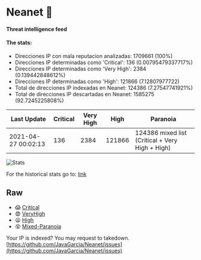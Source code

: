 # Neanet :hocho:
#### Threat intelligence feed
#### The stats:

- Direcciones IP con mala reputacion analizadas: 1709661 (100%)
- Direcciones IP determinadas como 'Critical':  136 (0.00795479337717%)
- Direcciones IP determinadas como 'Very High':  2384 (0.139442848612%)
- Direcciones IP determinadas como 'High':  121866 (7.12807977722)
- Total de direcciones IP indexadas en Neanet:  124386 (7.27547741921%)
- Total de direcciones IP descartadas en Neanet:  1585275 (92.7245225808%)

| Last Update | Critical | Very High | High | Paranoia |
| --- | --- | --- | --- | --- |
| 2021-04-27 00:02:13 | 136 | 2384 | 121866 | 124386 mixed list (Critical + Very High + High)|

![Stats](https://docs.google.com/spreadsheets/d/e/2PACX-1vSnaNMIXVabIpDJjufMlzH7poXnshF3mgd8Is1g9ytUEzVsP5my4Trn8f-xkoLLQ38xpL3HtmUexLo6/pubchart?oid=501124687&format=image)

For the historical stats go to: [link](/stats.csv)
## Raw
- :scream: [Critical](https://raw.githubusercontent.com/JavaGarcia/Neanet/master/blacklists/neanet_critical.txt)
- :fearful: [VeryHigh](https://raw.githubusercontent.com/JavaGarcia/Neanet/master/blacklists/neanet_veryHigh.txtt)
- :frowning: [High](https://raw.githubusercontent.com/JavaGarcia/Neanet/master/blacklists/neanet_high.txt)
- :dizzy_face: [Mixed-Paranoia](https://raw.githubusercontent.com/JavaGarcia/Neanet/master/blacklists/neanet_all.txt)


Your IP is indexed? You may request to takedown. [https://github.com/JavaGarcia/Neanet/issues](https://github.com/JavaGarcia/Neanet/issues)

























































































































































































































































































































































































































































































































































































































































































































































































































































































































































































































































































































































































































































































































































































































































































































































































































































































































































































































































































































































































































































































































































































































































































































































































































































































































































































































































































































































































































































































































































































































































































































































































































































































































































































































































































































































































































































































































































































































































































































































































































































































































































































































































































































































































































































































































































































































































































































































































































































































































































































































































































































































































































































































































































































































































































































































































































































































































































































































































































































































































































































































































